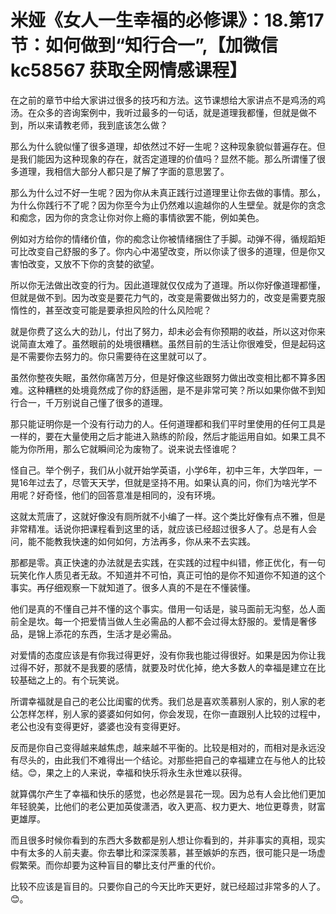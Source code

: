 # 米娅《女人一生幸福的必修课》：18.第17节：如何做到“知行合一”,【加微信 kc58567 获取全网情感课程】

在之前的章节中给大家讲过很多的技巧和方法。这节课想给大家讲点不是鸡汤的鸡汤。在众多的咨询案例中，我听过最多的一句话，就是道理我都懂，但就是做不到，所以来请教老师，我到底该怎么做？

那么为什么貌似懂了很多道理，却依然过不好一生呢？这种现象貌似普遍存在。但是我们能因为这种现象的存在，就否定道理的价值吗？显然不能。那么所谓懂了很多道理，我相信大部分人都只是了解了字面的意思罢了。

那么为什么过不好一生呢？因为你从未真正践行过道理里让你去做的事情。那么，为什么你践行不了呢？因为你至今为止仍然难以逾越你的人生壁垒。就是你的贪念和痴念，因为你的贪念让你对你上瘾的事情欲罢不能，例如美色。

例如对方给你的情绪价值，你的痴念让你被情绪捆住了手脚。动弹不得，循规蹈矩可比改变自己舒服的多了。你内心中渴望改变，所以你读了很多的道理，但是你又害怕改变，又放不下你的贪婪的欲望。

所以你无法做出改变的行为。因此道理就仅仅成为了道理。所以你好像道理都懂，但就是做不到。因为改变是要花力气的，改变是需要做出努力的，改变是需要克服惰性的，甚至改变可能是要承担风险的什么风险呢？

就是你费了这么大的劲儿，付出了努力，却未必会有你预期的收益，所以这对你来说简直太难了。虽然眼前的处境很糟糕。虽然目前的生活让你很难受，但是起码这是不需要你去努力的。你只需要待在这里就可以了。

虽然你整夜失眠，虽然你痛苦万分，但是好像这些跟努力做出改变相比都不算多困难。这种糟糕的处境竟然成了你的舒适圈，是不是非常可笑？所以如果你做不到知行合一，千万别说自己懂了很多的道理。

那只能证明你是一个没有行动力的人。任何道理都和我们平时里使用的任何工具是一样的，要在大量使用之后才能进入熟练的阶段，然后才能运用自如。如果工具不能为你所用，那么它就瞬间沦为废物了。说来说去怪谁呢？

怪自己。举个例子，我们从小就开始学英语，小学6年，初中三年，大学四年，一晃16年过去了，尽管天天学，但就是坚持不用。如果认真的问，你们为啥光学不用呢？好奇怪，他们的回答意准是相同的，没有环境。

这就太荒唐了，这就好像没有厕所就不小编了一样。这个类比好像有点不雅，但是非常精准。话说你把课程看到这里的话，就应该已经超过很多人了。总是有人会问，能不能教我快速的如何如何，方法再多，你从来不去实践。

那都是零。真正快速的办法就是去实践，在实践的过程中纠错，修正优化，有一句玩笑化作人质见者无敌。不知道并不可怕，真正可怕的是你不知道你不知道的这个事实。再仔细观察一下就知道了。很多人真的不是在不懂装懂。

他们是真的不懂自己并不懂的这个事实。借用一句话是，骏马面前无沟壑，怂人面前全是坎。每一个把爱情当做人生必需品的人都不会过得太舒服的。爱情是奢侈品，是锦上添花的东西，生活才是必需品。

对爱情的态度应该是有你我过得更好，没有你我也能过得很好。如果是因为你让我过得不好，那就不是我要的感情，就要及时优化掉，绝大多数人的幸福是建立在比较基础之上的。有个玩笑说。

所谓幸福就是自己的老公比闺蜜的优秀。我们总是喜欢羡慕别人家的，别人家的老公怎样怎样，别人家的婆婆如何如何，你会发现，在你一直跟别人比较的过程中，老公也没有变得更好，婆婆也没有变得更好。

反而是你自己变得越来越焦虑，越来越不平衡的。比较是相对的，而相对是永远没有尽头的，由此我们不难得出一个结论。对那些把自己的幸福建立在与他人的比较结。😊，果之上的人来说，幸福和快乐将永生永世难以获得。

就算偶尔产生了幸福和快乐的感觉，也必然是昙花一现。因为总有人会比他们更加年轻貌美，比他们的老公更加英俊潇洒，收入更高、权力更大、地位更尊贵，财富更雄厚。

而且很多时候你看到的东西大多数都是别人想让你看到的，并非事实的真相，现实中有太多的人前夫妻。你去攀比和深深羡慕，甚至嫉妒的东西，很可能只是一场虚假繁荣。而你却要为这种盲目的攀比支付严重的代价。

比较不应该是盲目的。只要你自己的今天比昨天更好，就已经超过非常多的人了。😊。